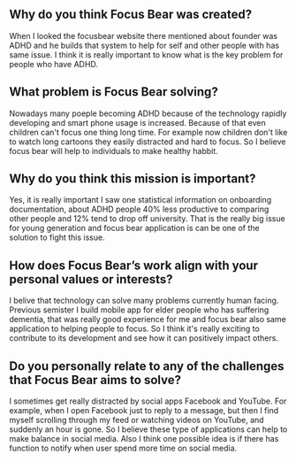 ## Why do you think Focus Bear was created?
When I looked the focusbear website there mentioned about founder was ADHD and he builds that system to help for self and other people with has same issue. I think it is really important to know what is the key problem for people who have ADHD.
## What problem is Focus Bear solving?
Nowadays many poeple becoming ADHD because of the technology rapidly developing and smart phone usage is increased. Because of that even children can't focus one thing long time. For example now children don't like to watch long cartoons they easily distracted and hard to focus. So I believe focus bear will help to individuals to make healthy habbit. 
## Why do you think this mission is important?
Yes, it is really important I saw one statistical information on onboarding documentation, about ADHD people 40% less productive to comparing other people and 12% tend to drop off university. That is the really big issue for young generation and focus bear application is can be one of the solution to fight this issue.
## How does Focus Bear’s work align with your personal values or interests?
I belive that technology can solve many problems currently human facing. Previous semister I build mobile app for elder people who has suffering dementia, that was really good experience for me and focus bear also same application to helping people to focus. So I think it's really exciting to contribute to its development and see how it can positively impact others.
## Do you personally relate to any of the challenges that Focus Bear aims to solve?
I sometimes get really distracted by social apps Facebook and YouTube. For example, when I open Facebook just to reply to a message, but then I find myself scrolling through my feed or watching videos on YouTube, and suddenly an hour is gone. So I believe these type of applications can help to make balance in social media. Also I think one possible idea is if there has function to notify when user spend more time on social media. 
